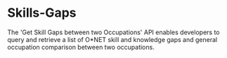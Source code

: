 # Skills-Gaps
The 'Get Skill Gaps between two Occupations' API enables developers to query and retrieve a list of O*NET skill and knowledge gaps and general occupation comparison between two occupations.
